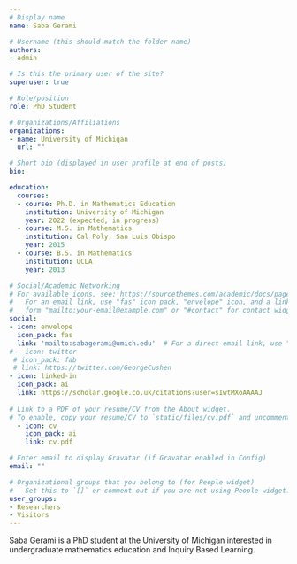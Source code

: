 ```yaml
---
# Display name
name: Saba Gerami

# Username (this should match the folder name)
authors:
- admin

# Is this the primary user of the site?
superuser: true

# Role/position
role: PhD Student

# Organizations/Affiliations
organizations:
- name: University of Michigan
  url: ""

# Short bio (displayed in user profile at end of posts)
bio: 

education:
  courses:
  - course: Ph.D. in Mathematics Education
    institution: University of Michigan
    year: 2022 (expected, in progress)
  - course: M.S. in Mathematics
    institution: Cal Poly, San Luis Obispo
    year: 2015
  - course: B.S. in Mathematics
    institution: UCLA
    year: 2013

# Social/Academic Networking
# For available icons, see: https://sourcethemes.com/academic/docs/page-builder/#icons
#   For an email link, use "fas" icon pack, "envelope" icon, and a link in the
#   form "mailto:your-email@example.com" or "#contact" for contact widget.
social:
- icon: envelope
  icon_pack: fas
  link: 'mailto:sabagerami@umich.edu'  # For a direct email link, use "mailto:test@example.org".
# - icon: twitter
 # icon_pack: fab
 # link: https://twitter.com/GeorgeCushen
- icon: linked-in
  icon_pack: ai
  link: https://scholar.google.co.uk/citations?user=sIwtMXoAAAAJ
  
# Link to a PDF of your resume/CV from the About widget.
# To enable, copy your resume/CV to `static/files/cv.pdf` and uncomment the lines below.
  - icon: cv
    icon_pack: ai
    link: cv.pdf

# Enter email to display Gravatar (if Gravatar enabled in Config)
email: ""

# Organizational groups that you belong to (for People widget)
#   Set this to `[]` or comment out if you are not using People widget.
user_groups:
- Researchers
- Visitors
---
```

Saba Gerami is a PhD student at the University of Michigan interested in undergraduate mathematics education and Inquiry Based Learning.
